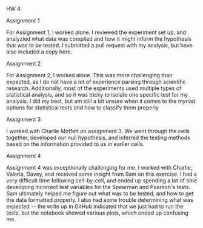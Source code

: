 HW 4

Assignment 1

For Assignment 1, I worked alone. I reviewed the experiment set up, and analyzied what data was compiled and how it might inform the hypothesis that was to be tested. I submitted a pull request with my analysis, but have also included a copy here.

Assignment 2

For Assignment 2, I worked alone. This was more challenging than expected, as I do not have a lot of experience parsing through scientific research. Additionally, most of the experiments used multiple types of statistical analysis, and so it was tricky to isolate one specific test for my analysis. I did my best, but am still a bit unsure when it comes to the myriad options for statistical tests and how to classify them properly

Assignment 3

I worked with Charlie Moffett on assignment 3. We went through the cells together, developed our null hypothesis, and inferred the testing methods based on the information provided to us in earlier cells. 

Assignment 4

Assignment 4 was exceptionally challenging for me. I worked with Charlie, Valeria, Davey, and received some insight from Sam on this exercise. I had a very difficult time following cell-by-cell, and ended up spending a lot of time developing incorrect test variables for the Spearman and Pearson's tests. Sam ultimately helped me figure out what was to be tested, and how to get the data formatted properly. I also had some trouble determining what was expected -- the write up in GitHub indicated that we just had to run the tests, but the notebook showed various plots, which ended up confusing me. 
